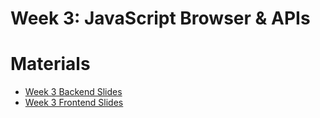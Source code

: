 # Week 3: JavaScript Browser & APIs

# Materials
- [Week 3 Backend Slides](https://docs.google.com/presentation/d/1AWqvb-pY2m7jT-Z4oYHFn2Ckt8qBZy2nNCIYe-7npWw/edit?usp=sharing)
- [Week 3 Frontend Slides](https://docs.google.com/presentation/d/17eiGw5dpWhyYA74VKUkkLhJuNoVRyTW-hXRbGzWJYnk/edit?usp=sharing)


